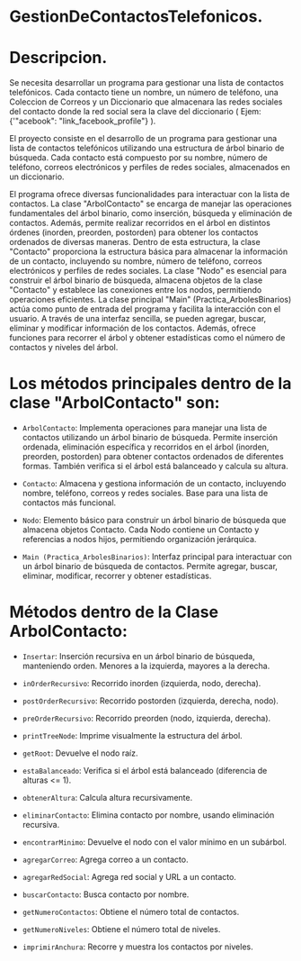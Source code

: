 # GestionDeContactosTelefonicos.

# Descripcion.
Se necesita desarrollar un programa para gestionar una lista de contactos telefónicos. Cada contacto tiene un nombre, un número de teléfono, una Coleccion de Correos y un Diccionario que almacenara las redes sociales del contacto donde la red social sera la clave del diccionario ( Ejem: {'"acebook": "link_facebook_profile"} ).  


El proyecto consiste en el desarrollo de un programa para gestionar una lista de contactos telefónicos utilizando
una estructura de árbol binario de búsqueda. Cada contacto está compuesto por su nombre, número de teléfono,
correos electrónicos y perfiles de redes sociales, almacenados en un diccionario.


El programa ofrece diversas funcionalidades para interactuar con la lista de contactos. La clase "ArbolContacto" 
se encarga de manejar las operaciones fundamentales del árbol binario, como inserción, búsqueda y eliminación de contactos. Además,
permite realizar recorridos en el árbol en distintos órdenes (inorden, preorden, postorden) para obtener los contactos ordenados de diversas maneras.
Dentro de esta estructura, la clase "Contacto" proporciona la estructura básica para almacenar la información de un contacto, incluyendo su nombre,
número de teléfono, correos electrónicos y perfiles de redes sociales. La clase "Nodo" es esencial para construir el árbol binario de búsqueda, 
almacena objetos de la clase "Contacto" y establece las conexiones entre los nodos, permitiendo operaciones eficientes.
La clase principal "Main" (Practica_ArbolesBinarios) actúa como punto de entrada del programa y facilita la interacción con el usuario.
A través de una interfaz sencilla, se pueden agregar, buscar, eliminar y modificar información de los contactos. Además,
ofrece funciones para recorrer el árbol y obtener estadísticas como el número de contactos y niveles del árbol.

# Los métodos principales dentro de la clase "ArbolContacto" son:

* `ArbolContacto`: Implementa operaciones para manejar una lista de contactos utilizando un árbol binario de búsqueda. Permite inserción ordenada, eliminación específica y recorridos en el árbol (inorden, preorden, postorden) para obtener contactos ordenados de diferentes formas. También verifica si el árbol está balanceado y calcula su altura.

* `Contacto`: Almacena y gestiona información de un contacto, incluyendo nombre, teléfono, correos y redes sociales. Base para una lista de contactos más funcional.

* `Nodo`: Elemento básico para construir un árbol binario de búsqueda que almacena objetos Contacto. Cada Nodo contiene un Contacto y referencias a nodos hijos, permitiendo organización jerárquica.

* `Main (Practica_ArbolesBinarios)`: Interfaz principal para interactuar con un árbol binario de búsqueda de contactos. Permite agregar, buscar, eliminar, modificar, recorrer y obtener estadísticas.

# Métodos dentro de la Clase ArbolContacto:

* `Insertar`: Inserción recursiva en un árbol binario de búsqueda, manteniendo orden. Menores a la izquierda, mayores a la derecha.

* `inOrderRecursivo`: Recorrido inorden (izquierda, nodo, derecha).

* `postOrderRecursivo`: Recorrido postorden (izquierda, derecha, nodo).

* `preOrderRecursivo`: Recorrido preorden (nodo, izquierda, derecha).

* `printTreeNode`: Imprime visualmente la estructura del árbol.

* `getRoot`: Devuelve el nodo raíz.

* `estaBalanceado`: Verifica si el árbol está balanceado (diferencia de alturas <= 1).

* `obtenerAltura`: Calcula altura recursivamente.

* `eliminarContacto`: Elimina contacto por nombre, usando eliminación recursiva.

* `encontrarMinimo`: Devuelve el nodo con el valor mínimo en un subárbol.

* `agregarCorreo`: Agrega correo a un contacto.

* `agregarRedSocial`: Agrega red social y URL a un contacto.

* `buscarContacto`: Busca contacto por nombre.

* `getNumeroContactos`: Obtiene el número total de contactos.

* `getNumeroNiveles`: Obtiene el número total de niveles.

* `imprimirAnchura`: Recorre y muestra los contactos por niveles.
